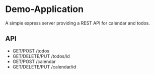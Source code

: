 
# Demo-Application
A simple express server providing a REST API for calendar and todos.

## API
 - GET/POST /todos
 - GET/DELETE/PUT /todos/id
 - GET/POST /calendar
 - GET/DELETE/PUT /calendar/id
